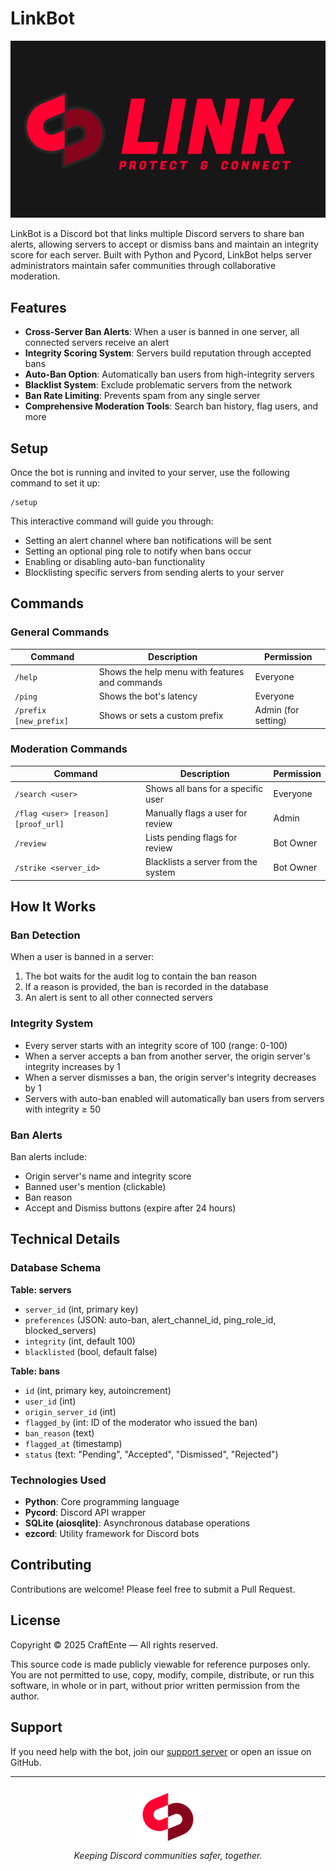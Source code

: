 # LinkBot

![LinkBot Banner](img/Banner.png)

LinkBot is a Discord bot that links multiple Discord servers to share ban alerts, allowing servers to accept or dismiss bans and maintain an integrity score for each server. Built with Python and Pycord, LinkBot helps server administrators maintain safer communities through collaborative moderation.

## Features

- **Cross-Server Ban Alerts**: When a user is banned in one server, all connected servers receive an alert
- **Integrity Scoring System**: Servers build reputation through accepted bans
- **Auto-Ban Option**: Automatically ban users from high-integrity servers
- **Blacklist System**: Exclude problematic servers from the network
- **Ban Rate Limiting**: Prevents spam from any single server
- **Comprehensive Moderation Tools**: Search ban history, flag users, and more

## Setup

Once the bot is running and invited to your server, use the following command to set it up:

```
/setup
```

This interactive command will guide you through:
- Setting an alert channel where ban notifications will be sent
- Setting an optional ping role to notify when bans occur
- Enabling or disabling auto-ban functionality
- Blocklisting specific servers from sending alerts to your server

## Commands

### General Commands

| Command | Description | Permission |
|---------|-------------|------------|
| `/help` | Shows the help menu with features and commands | Everyone |
| `/ping` | Shows the bot's latency | Everyone |
| `/prefix [new_prefix]` | Shows or sets a custom prefix | Admin (for setting) |

### Moderation Commands

| Command | Description | Permission |
|---------|-------------|------------|
| `/search <user>` | Shows all bans for a specific user | Everyone |
| `/flag <user> [reason] [proof_url]` | Manually flags a user for review | Admin |
| `/review` | Lists pending flags for review | Bot Owner |
| `/strike <server_id>` | Blacklists a server from the system | Bot Owner |

## How It Works

### Ban Detection

When a user is banned in a server:
1. The bot waits for the audit log to contain the ban reason
2. If a reason is provided, the ban is recorded in the database
3. An alert is sent to all other connected servers

### Integrity System

- Every server starts with an integrity score of 100 (range: 0-100)
- When a server accepts a ban from another server, the origin server's integrity increases by 1
- When a server dismisses a ban, the origin server's integrity decreases by 1
- Servers with auto-ban enabled will automatically ban users from servers with integrity ≥ 50

### Ban Alerts

Ban alerts include:
- Origin server's name and integrity score
- Banned user's mention (clickable)
- Ban reason
- Accept and Dismiss buttons (expire after 24 hours)

## Technical Details

### Database Schema

**Table: servers**
- `server_id` (int, primary key)
- `preferences` (JSON: auto-ban, alert_channel_id, ping_role_id, blocked_servers)
- `integrity` (int, default 100)
- `blacklisted` (bool, default false)

**Table: bans**
- `id` (int, primary key, autoincrement)
- `user_id` (int)
- `origin_server_id` (int)
- `flagged_by` (int: ID of the moderator who issued the ban)
- `ban_reason` (text)
- `flagged_at` (timestamp)
- `status` (text: "Pending", "Accepted", "Dismissed", "Rejected")

### Technologies Used

- **Python**: Core programming language
- **Pycord**: Discord API wrapper
- **SQLite (aiosqlite)**: Asynchronous database operations
- **ezcord**: Utility framework for Discord bots

## Contributing

Contributions are welcome! Please feel free to submit a Pull Request.

## License

Copyright © 2025 CraftEnte — All rights reserved.

This source code is made publicly viewable for reference purposes only.  
You are not permitted to use, copy, modify, compile, distribute, or run this software, in whole or in part, without prior written permission from the author.
## Support

If you need help with the bot, join our [support server](https://discord.gg/lar) or open an issue on GitHub.

---

<p align="center">
  <img src="img/Logo.png" alt="LinkBot Logo" width="100">
  <br>
  <i>Keeping Discord communities safer, together.</i>
</p>